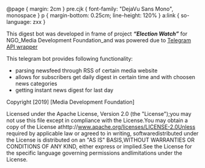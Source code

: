 @page { margin: 2cm }
		pre.cjk { font-family: "DejaVu Sans Mono", monospace }
		p { margin-bottom: 0.25cm; line-height: 120% }
		a:link { so-language: zxx }
	

This digest bot was developed in frame of project _**“Election
Watch”**_ for NGO_Media Development Foundation_and was powered due to [Telegram API wrapper](https://github.com/python-telegram-bot/python-telegram-bot)

This telegram bot provides following functionality:

- parsing newsfeed through RSS of certain media website 
- allows for subscribers get daily digest in certain time and with choosen news categories 
- getting instant news digest for last day 

Copyright [2019] [Media Development Foundation]

Licensed under the Apache License, Version 2.0 (the "License");you may not use this file except in compliance with the License.You may obtain a copy of the License athttp://www.apache.org/licenses/LICENSE-2.0Unless required by applicable law or agreed to in writing, softwaredistributed under the License is distributed on an "AS IS" BASIS,WITHOUT WARRANTIES OR CONDITIONS OF ANY KIND, either express or implied.See the License for the specific language governing permissions andlimitations under the License.